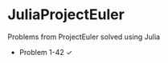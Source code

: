 JuliaProjectEuler
=================

Problems from ProjectEuler solved using Julia

- Problem 1-42  ✓
